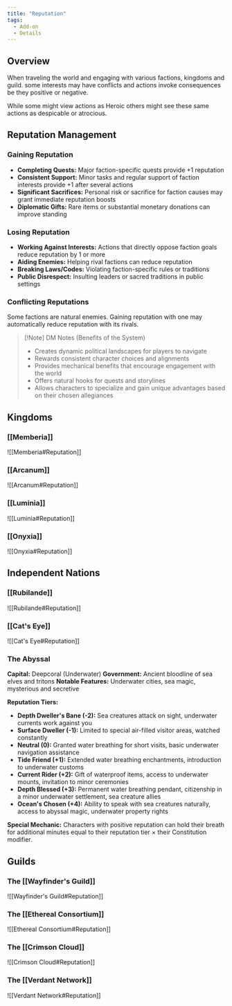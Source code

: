 ```yaml
---
title: "Reputation"
tags:
  - Add-on
  - Details
---
```

## Overview
When traveling the world and engaging with various factions, kingdoms and guild. some interests may have conflicts and actions invoke consequences be they positive or negative. 

While some might view actions as Heroic others might see these same actions as despicable or atrocious.

## Reputation Management

### Gaining Reputation

- **Completing Quests:** Major faction-specific quests provide +1 reputation
- **Consistent Support:** Minor tasks and regular support of faction interests provide +1 after several actions
- **Significant Sacrifices:** Personal risk or sacrifice for faction causes may grant immediate reputation boosts
- **Diplomatic Gifts:** Rare items or substantial monetary donations can improve standing

### Losing Reputation

- **Working Against Interests:** Actions that directly oppose faction goals reduce reputation by 1 or more
- **Aiding Enemies:** Helping rival factions can reduce reputation
- **Breaking Laws/Codes:** Violating faction-specific rules or traditions
- **Public Disrespect:** Insulting leaders or sacred traditions in public settings

### Conflicting Reputations

Some factions are natural enemies. Gaining reputation with one may automatically reduce reputation with its rivals.

> [!Note] DM Notes (Benefits of the System)
> - Creates dynamic political landscapes for players to navigate
> - Rewards consistent character choices and alignments
> - Provides mechanical benefits that encourage engagement with the world
> - Offers natural hooks for quests and storylines
> - Allows characters to specialize and gain unique advantages based on their chosen allegiances

## Kingdoms

### [[Memberia]] 

![[Memberia#Reputation]]

### [[Arcanum]]

![[Arcanum#Reputation]]

### [[Luminia]]

![[Luminia#Reputation]]

### [[Onyxia]]

![[Onyxia#Reputation]]

## Independent Nations

### [[Rubilande]]

![[Rubilande#Reputation]]

### [[Cat's Eye]]

![[Cat's Eye#Reputation]]

### The Abyssal

**Capital:** Deepcoral (Underwater) 
**Government:** Ancient bloodline of sea elves and tritons 
**Notable Features:** Underwater cities, sea magic, mysterious and secretive

**Reputation Tiers:**

- **Depth Dweller's Bane (-2):** Sea creatures attack on sight, underwater currents work against you
- **Surface Dweller (-1):** Limited to special air-filled visitor areas, watched constantly
- **Neutral (0):** Granted water breathing for short visits, basic underwater navigation assistance
- **Tide Friend (+1):** Extended water breathing enchantments, introduction to underwater customs
- **Current Rider (+2):** Gift of waterproof items, access to underwater mounts, invitation to minor ceremonies
- **Depth Blessed (+3):** Permanent water breathing pendant, citizenship in a minor underwater settlement, sea creature allies
- **Ocean's Chosen (+4):** Ability to speak with sea creatures naturally, access to abyssal magic, underwater property rights

**Special Mechanic:** Characters with positive reputation can hold their breath for additional minutes equal to their reputation tier × their Constitution modifier.

## Guilds

### The [[Wayfinder's Guild]]

![[Wayfinder's Guild#Reputation]]

### The [[Ethereal Consortium]]

![[Ethereal Consortium#Reputation]]

### The [[Crimson Cloud]]

![[Crimson Cloud#Reputation]]

### The [[Verdant Network]]

![[Verdant Network#Reputation]]


